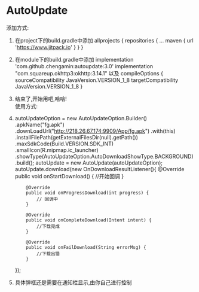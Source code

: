 # AutoUpdate
添加方式:
1. 在project下的build.gradle中添加
    allprojects {
		repositories {
			...
			maven { url 'https://www.jitpack.io' }
		}
	}
2. 在module下的build.gradle中添加
  implementation 'com.github.chengamin:autoupdate:3.0'
  implementation "com.squareup.okhttp3:okhttp:3.14.1"
  以及
  compileOptions {
        sourceCompatibility JavaVersion.VERSION_1_8
        targetCompatibility JavaVersion.VERSION_1_8
    }
3. 结束了,开始用吧,哈哈!    
使用方式:
1.  autoUpdateOption = new AutoUpdateOption.Builder()
                .apkName("fg.apk")
                .downLoadUrl("http://218.26.67.174:9909/App/fg.apk")
                .with(this)
                .installFilePath(getExternalFilesDir(null).getPath())
                .maxSdkCode(Build.VERSION.SDK_INT)
                .smallIcon(R.mipmap.ic_launcher)
                .showType(AutoUpdateOption.AutoDownloadShowType.BACKGROUND)
                .build();
        autoUpdate = new AutoUpdate(autoUpdateOption);
    autoUpdate.download(new OnDownloadResultListener(){
         @Override
            public void onStartDownload() {
                //开始回调
            }

            @Override
            public void onProgressDownload(int progress) {
                // 回调中
            }

            @Override
            public void onCompleteDownload(Intent intent) {
                //下载完成
            }

            @Override
            public void onFailDownload(String errorMsg) {
                //下载出错
            }
    });
2. 具体弹框还是需要在通知栏显示,由你自己进行控制    
